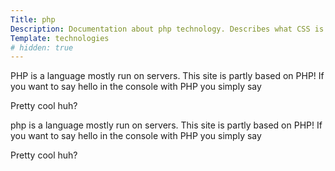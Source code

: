 ```yaml
---
Title: php
Description: Documentation about php technology. Describes what CSS is all about and how to use it.
Template: technologies
# hidden: true
---
```



<i class="fab fa-php icon"></i> 

PHP is a language mostly run on servers. This site is partly based on PHP! If you want to say hello in the console with PHP you simply say

<?php
       echo 'Hello, World!'; 
?>

Pretty cool huh?

php is a language mostly run on servers. This site is partly based on PHP! If you want to say hello in the console with PHP you simply say

<?php
       echo 'Hello, World!'; 
?>

Pretty cool huh? 
